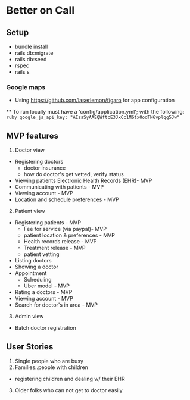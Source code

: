 
# Better on Call

## Setup
  * bundle install
  * rails db:migrate
  * rails db:seed
  * rspec
  * rails s

### Google maps

  * Using https://github.com/laserlemon/figaro for app configuration
  
  ** To run locally must have a 'config/application.yml'; with the following:
    ```ruby
    google_js_api_key: "AIzaSyAAEQWftcE3JxCc1M6tx0odTN6vplqg5Jw"
    ```


## MVP features

1. Doctor view
  * Registering doctors
    * doctor insurance
    * how do doctor's get vetted, verify status
  * Viewing patients Electronic Health Records (EHR)- MVP
  * Communicating with patients - MVP
  * Viewing account - MVP
  * Location and schedule preferences - MVP
2. Patient view
  * Registering patients - MVP
    * Fee for service (via paypal)- MVP
    * patient location & preferences - MVP
    * Health records release - MVP
    * Treatment release - MVP
    * patient vetting
  * Listing doctors
  * Showing a doctor
  * Appointment
    * Scheduling
    * Uber model - MVP
  * Rating a doctors - MVP
  * Viewing account - MVP
  * Search for doctor's in area - MVP
3. Admin view
  * Batch doctor registration

## User Stories
1. Single people who are busy
2. Families..people with children
  * registering children and dealing w/ their EHR
3. Older folks who can not get to doctor easily
